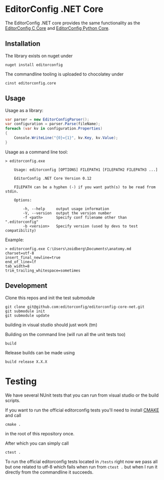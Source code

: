 # EditorConfig .NET Core

The EditorConfig .NET core provides the same functionality as the
[EditorConfig C Core][] and [EditorConfig Python Core][].

## Installation

The library exists on nuget under 

```
nuget install editorconfig
```

The commandline tooling is uploaded to chocolatey under

```
cinst editorconfig.core
```

## Usage

Usage as a library:

```csharp
var parser = new EditorConfigParser();
var configuration = parser.Parse(fileName);
foreach (var kv in configuration.Properties)
{
    Console.WriteLine("{0}={1}", kv.Key, kv.Value);
}
```

Usage as a command line tool:

```
> editorconfig.exe

    Usage: editorconfig [OPTIONS] FILEPATH1 [FILEPATH2 FILEPATH3 ...]

    EditorConfig .NET Core Version 0.12

    FILEPATH can be a hyphen (-) if you want path(s) to be read from stdin.

    Options:

        -h, --help     output usage information
        -V, --version  output the version number
        -f <path>      Specify conf filename other than ".editorconfig"
        -b <version>   Specify version (used by devs to test compatibility)
```

Example:

    > editorconfig.exe C:\Users\zoidberg\Documents\anatomy.md
    charset=utf-8
    insert_final_newline=true
    end_of_line=lf
    tab_width=8
    trim_trailing_whitespace=sometimes


## Development

Clone this repos and init the test submodule
```
git clone git@github.com:editorconfig/editorconfig-core-net.git
git submodule init
git submodule update
```

building in visual studio should just work (tm)

Building on the command line (will run all the unit tests too)

```
build
```

Release builds can be made using

```
build release X.X.X
```

# Testing

We have several NUnit tests that you can run from visual studio or the build scripts. 

If you want to run the official editorconfig tests you'll need to install [CMAKE](http://www.cmake.org) and call

```
cmake .
``` 

in the root of this repository once.

After which you can simply call 

```
ctest .
```

To run the official editorconfig tests located in `/tests` right now we pass all but one related to utf-8 which fails 
when run from `ctest .` but when I run it directly from the commandline it succeeds.

[EditorConfig C Core]: https://github.com/editorconfig/editorconfig-core
[EditorConfig Python Core]: https://github.com/editorconfig/editorconfig-core-py
[cmake]: http://www.cmake.org
